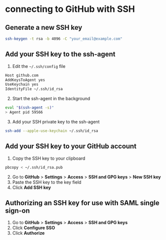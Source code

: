 # **connecting to GitHub with SSH**

## Generate a new SSH key
```bash
ssh-keygen -t rsa -b 4096 -C "your_email@example.com"
```

## Add your SSH key to the ssh-agent
1. Edit the `~/.ssh/config` file
```bash
Host github.com
AddKeysToAgent yes
UseKeychain yes
IdentityFile ~/.ssh/id_rsa
```

2. Start the ssh-agent in the background
```bash
eval "$(ssh-agent -s)"
> Agent pid 59566
```

3. Add your SSH private key to the ssh-agent
```bash
ssh-add --apple-use-keychain ~/.ssh/id_rsa
```

## Add your SSH key to your GitHub account
1. Copy the SSH key to your clipboard
```bash
pbcopy < ~/.ssh/id_rsa.pub
```
2. Go to **GitHub** > **Settings** > **Access** > **SSH and GPG keys** > **New SSH key**
3. Paste the SSH key to the key field
4. Click **Add SSH key**

## Authorizing an SSH key for use with SAML single sign-on
1. Go to **GitHub** > **Settings** > **Access** > **SSH and GPG keys**
2. Click **Configure SSO**
3. Click **Authorize**

